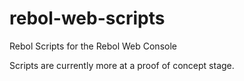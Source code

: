 # rebol-web-scripts
Rebol Scripts for the Rebol Web Console

Scripts are currently more at a proof of concept stage.

